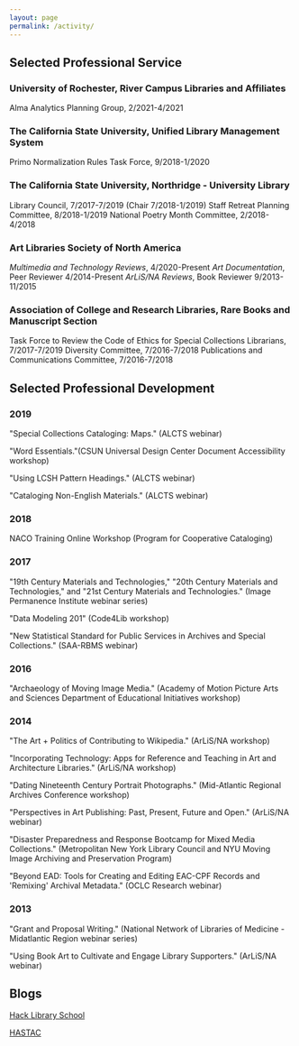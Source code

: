```yaml
---
layout: page
permalink: /activity/
---
```

## Selected Professional Service
### University of Rochester, River Campus Libraries and Affiliates
Alma Analytics Planning Group, 2/2021-4/2021
### The California State University, Unified Library Management System
Primo Normalization Rules Task Force, 9/2018-1/2020
### The California State University, Northridge - University Library
Library Council, 7/2017-7/2019 (Chair 7/2018-1/2019)
Staff Retreat Planning Committee, 8/2018-1/2019
National Poetry Month Committee, 2/2018-4/2018
### Art Libraries Society of North America
*Multimedia and Technology Reviews*, 4/2020-Present
*Art Documentation*, Peer Reviewer 4/2014-Present
*ArLiS/NA Reviews*, Book Reviewer 9/2013-11/2015
### Association of College and Research Libraries, Rare Books and Manuscript Section
Task Force to Review the Code of Ethics for Special Collections Librarians, 7/2017-7/2019
Diversity Committee, 7/2016-7/2018
Publications and Communications Committee, 7/2016-7/2018

## Selected Professional Development
### 2019
"Special Collections Cataloging: Maps." (ALCTS webinar)

"Word Essentials."(CSUN Universal Design Center Document Accessibility workshop)

"Using LCSH Pattern Headings." (ALCTS webinar)

"Cataloging Non-English Materials." (ALCTS webinar)
### 2018
NACO Training Online Workshop (Program for Cooperative Cataloging)

### 2017
"19th Century Materials and Technologies," "20th Century Materials and Technologies," and "21st Century Materials and Technologies." (Image Permanence Institute webinar series)

"Data Modeling 201" (Code4Lib workshop)  

"New Statistical Standard for Public Services in Archives and Special Collections." (SAA-RBMS webinar)
### 2016
"Archaeology of Moving Image Media." (Academy of Motion Picture Arts and Sciences Department of Educational Initiatives workshop)
### 2014
"The Art + Politics of Contributing to Wikipedia." (ArLiS/NA workshop)  

"Incorporating Technology: Apps for Reference and Teaching in Art and Architecture Libraries." (ArLiS/NA workshop)  

"Dating Nineteenth Century Portrait Photographs." (Mid-Atlantic Regional Archives Conference workshop)  

"Perspectives in Art Publishing: Past, Present, Future and Open." (ArLiS/NA webinar)  

"Disaster Preparedness and Response Bootcamp for Mixed Media Collections." (Metropolitan New York Library Council and NYU Moving Image Archiving and Preservation Program)  

"Beyond EAD: Tools for Creating and Editing EAC-CPF Records and 'Remixing' Archival Metadata." (OCLC Research webinar)
### 2013
"Grant and Proposal Writing." (National Network of Libraries of Medicine - Midatlantic Region webinar series)  

"Using Book Art to Cultivate and Engage Library Supporters." (ArLiS/NA webinar)  

## Blogs
[Hack Library School](http://hacklibraryschool.com/author/aszingarellisweet/)

[HASTAC](http://www.hastac.org/users/aszingarelli)
